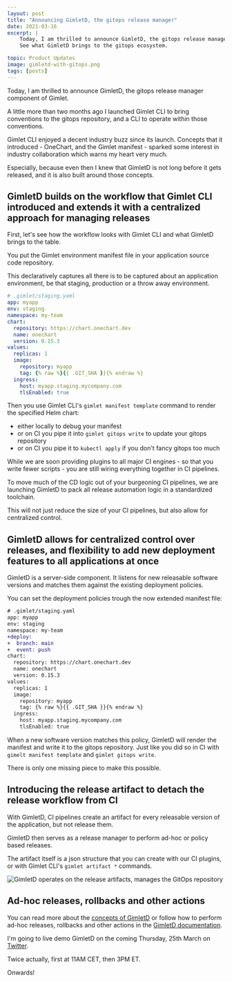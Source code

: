 ```yaml
---
layout: post
title: "Announcing GimletD, the gitops release manager"
date: 2021-03-16
excerpt: |
    Today, I am thrilled to announce GimletD, the gitops release manager component of Gimlet.
    See what GimletD brings to the gitops ecosystem.

topic: Product Updates
image: gimletd-with-gitops.png
tags: [posts]
---
```


Today, I am thrilled to announce GimletD, the gitops release manager component of Gimlet.

A little more than two months ago I launched Gimlet CLI to bring conventions to the gitops repository, and a CLI to operate within those conventions.

Gimlet CLI enjoyed a decent industry buzz since its launch. Concepts that it introduced - OneChart, and the Gimlet manifest - sparked some interest in industry collaboration which warns my heart very much.

Especially, because even then I knew that GimletD is not long before it gets released, and it is also built around those concepts.

## GimletD builds on the workflow that Gimlet CLI introduced and extends it with a centralized approach for managing releases

First, let's see how the workflow looks with Gimlet CLI and what GimletD brings to the table.

You put the Gimlet environment manifest file in your application source code repository.

This declaratively captures all there is to be captured about an application environment, be that staging, production or a throw away environment.

```yaml
# .gimlet/staging.yaml
app: myapp
env: staging
namespace: my-team
chart:
  repository: https://chart.onechart.dev
  name: onechart
  version: 0.15.3
values:
  replicas: 1
  image:
    repository: myapp
    tag: {% raw %}{{ .GIT_SHA }}{% endraw %}
  ingress:
    host: myapp.staging.mycompany.com
    tlsEnabled: true
```

Then you use Gimlet CLI's `gimlet manifest template` command to render the specified Helm chart:
- either locally to debug your manifest
- or on CI you pipe it into `gimlet gitops write` to update your gitops repository
- or on CI you pipe it to `kubectl apply` if you don't fancy gitops too much

While we are soon providing plugins to all major CI engines - so that you write fewer scripts - you are still wiring everything together in CI pipelines.

To move much of the CD logic out of your burgeoning CI pipelines, we are launching GimletD to pack all release automation logic in a standardized toolchain.

This will not just reduce the size of your CI pipelines, but also allow for centralized control.

## GimletD allows for centralized control over releases, and flexibility to add new deployment features to all applications at once

GimletD is a server-side component. It listens for new releasable software versions and matches them against the existing deployment policies.

You can set the deployment policies trough the now extended manifest file:

```diff
# .gimlet/staging.yaml
app: myapp
env: staging
namespace: my-team
+deploy:
+  branch: main
+  event: push
chart:
  repository: https://chart.onechart.dev
  name: onechart
  version: 0.15.3
values:
  replicas: 1
  image:
    repository: myapp
    tag: {% raw %}{{ .GIT_SHA }}{% endraw %}
  ingress:
    host: myapp.staging.mycompany.com
    tlsEnabled: true
```

When a new software version matches this policy, GimletD will render the manifest and write it to the gitops repository.
Just like you did so in CI with `gimelt manifest template` and `gimlet gitops write`.

There is only one missing piece to make this possible.

## Introducing the release artifact to detach the release workflow from CI

With GimletD, CI pipelines create an artifact for every releasable version of the application, but not release them.

GimletD then serves as a release manager to perform ad-hoc or policy based releases.

The artifact itself is a json structure that you can create with our CI plugins, or with Gimlet CLI's `gimlet artifact *` commands.

![GimletD operates on the release artifacts, manages the GitOps repository](/gimletd-with-gitops.png)

## Ad-hoc releases, rollbacks and other actions

You can read more about the [concepts of GimletD](/gimletd/concepts) or follow how to 
perform ad-hoc releases, rollbacks and other actions in the [GimletD documentation](/gimletd/on-demand-releases).

I'm going to live demo GimletD on the coming Thursday, 25th March on [Twitter](https://twitter.com/gimlet_io).

Twice actually, first at 11AM CET, then 3PM ET.

Onwards!

